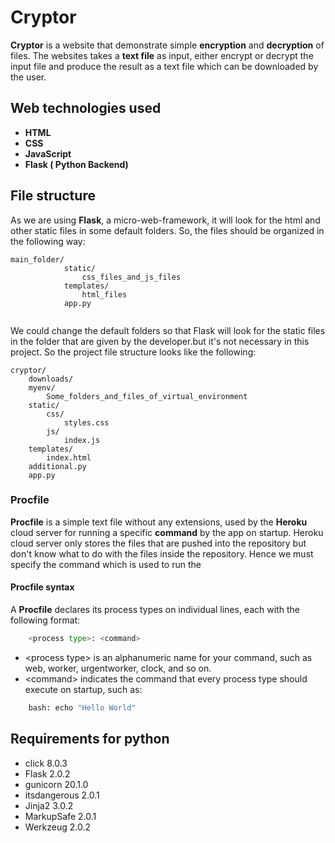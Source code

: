 # Cryptor

**Cryptor** is a website that demonstrate simple **encryption** and **decryption** of files. The websites takes a **text file** as input, either  encrypt or decrypt the input file and produce the result as a text file which can be downloaded by the user.

## Web technologies used

- **HTML** 
- **CSS** 
- **JavaScript** 
- **Flask ( Python Backend)**

## File structure

As we are using **Flask**, a micro-web-framework, it will look for the html and other static files in some default folders. So, the files should be organized in the following way:

```
main_folder/
            static/
                css_files_and_js_files
            templates/
                html_files
            app.py
    
```


We could change the default folders so that Flask will look for the static files in the folder that are given by the developer.but it's not necessary in this project.
So the project file structure looks like the following:

```
cryptor/
    downloads/
    myenv/
        Some_folders_and_files_of_virtual_environment
    static/
        css/
            styles.css
        js/ 
            index.js
    templates/
        index.html
    additional.py
    app.py
```

### Procfile

**Procfile** is a simple text file without any extensions,  used by the **Heroku** cloud server for running a specific **command** by the app on startup.
Heroku cloud server only stores the files that are pushed into the repository but don't know what to do with the files inside the repository. Hence we must specify the command which is used to run the

#### Procfile syntax

A **Procfile** declares its process types on individual lines, each with the following format: 

```bash 
    <process type>: <command>
```

- \<process type\> is an alphanumeric name for your command, such as web, worker, urgentworker, clock, and so on.
- \<command\> indicates the command that every process type should execute on startup, such as:
 
```bash
    bash: echo "Hello World"
``` 

## Requirements for python

- click 8.0.3
- Flask 2.0.2
- gunicorn 20.1.0
- itsdangerous 2.0.1
- Jinja2 3.0.2
- MarkupSafe 2.0.1
- Werkzeug 2.0.2



